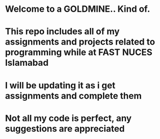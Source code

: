 # Welcome to a GOLDMINE.. Kind of.

# This repo includes all of my assignments and projects related to programming while at FAST NUCES Islamabad
# I will be updating it as i get assignments and complete them
# Not all my code is perfect, any suggestions are appreciated
